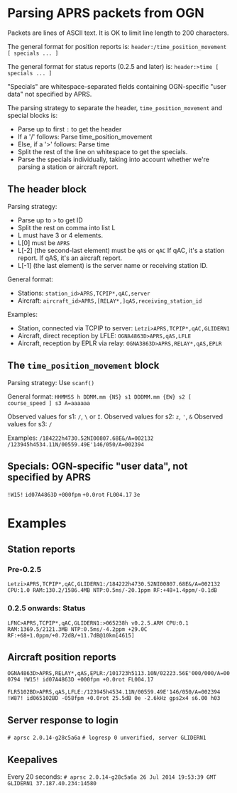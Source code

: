 # Parsing APRS packets from OGN

Packets are lines of ASCII text.  It is OK to limit line length to 200 
characters.

The general format for position reports is:
  `header:/time_position_movement [ specials ... ]` 

The general format for status reports (0.2.5 and later) is:
  `header:>time [ specials ... ]` 

"Specials" are whitespace-separated fields containing OGN-specific
"user data" not specified by APRS.

The parsing strategy to separate the header, `time_position_movement`
and special blocks is:
* Parse up to first `:` to get the header
* If a '/' follows: Parse time_position_movement
* Else, if a '>' follows: Parse time
* Split the rest of the line on whitespace to get the specials.
* Parse the specials individually, taking into account whether
  we're parsing a station or aircraft report.

## The header block

Parsing strategy:
* Parse up to `>` to get ID
* Split the rest on comma into list L
* L must have 3 or 4 elements.
* L[0] must be `APRS`
* L[-2] (the second-last element) must be `qAS` or `qAC`
  If qAC, it's a station report.
  If qAS, it's an aircraft report.
* L[-1] (the last element) is the server name or receiving station ID.

General format:
* Stations: `station_id>APRS,TCPIP*,qAC,server`
* Aircraft: `aircraft_id>APRS,[RELAY*,]qAS,receiving_station_id`

Examples:
* Station, connected via TCPIP to server:  `Letzi>APRS,TCPIP*,qAC,GLIDERN1`
* Aircraft, direct reception by LFLE:    `OGNA4863D>APRS,qAS,LFLE`
* Aircraft, reception by EPLR via relay: `OGNA3863D>APRS,RELAY*,qAS,EPLR`

## The `time_position_movement` block

Parsing strategy: Use `scanf()`

General format:
  `HHMMSS h DDMM.mm {NS} s1 DDDMM.mm {EW} s2 [ course_speed ] s3 A=aaaaaa`

Observed values for s1: `/`, `\` or `I`.
Observed values for s2: `z`, `'`, `&`
Observed values for s3: `/`

Examples:
  `/184222h4730.52NI00807.68E&/A=002132`
  `/123945h4534.11N/00559.49E'146/050/A=002394`

## Specials: OGN-specific "user data", not specified by APRS

`!W15!`
`id07A4863D`
`+000fpm`
`+0.0rot`
`FL004.17`
`3e`

# Examples

## Station reports

### Pre-0.2.5

`Letzi>APRS,TCPIP*,qAC,GLIDERN1:/184222h4730.52NI00807.68E&/A=002132 CPU:1.0 RAM:130.2/1586.4MB NTP:0.5ms/-20.1ppm RF:+48+1.4ppm/-0.1dB`

### 0.2.5 onwards: Status

`LFNC>APRS,TCPIP*,qAC,GLIDERN1:>065238h v0.2.5.ARM CPU:0.1 RAM:1369.5/2121.3MB NTP:0.5ms/-4.2ppm +29.0C RF:+68+1.0ppm/+0.72dB/+11.7dB@10km[4615]`

## Aircraft position reports

`OGNA4863D>APRS,RELAY*,qAS,EPLR:/101723h5113.10N/02223.56E'000/000/A=000794 !W15! id07A4863D +000fpm +0.0rot FL004.17`

`FLR5102BD>APRS,qAS,LFLE:/123945h4534.11N/00559.49E'146/050/A=002394 !W87! id065102BD -058fpm +0.0rot 25.5dB 0e -2.6kHz gps2x4 s6.00 h03`


## Server response to login

`# aprsc 2.0.14-g28c5a6a`
`# logresp 0 unverified, server GLIDERN1`


## Keepalives

Every 20 seconds:
`# aprsc 2.0.14-g28c5a6a 26 Jul 2014 19:53:39 GMT GLIDERN1 37.187.40.234:14580`

